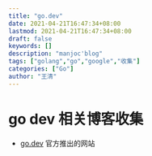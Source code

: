 ```yaml
---
title: "go.dev"
date: 2021-04-21T16:47:34+08:00
lastmod: 2021-04-21T16:47:34+08:00
draft: false
keywords: []
description: "manjoc'blog"
tags: ["golang","go","google","收集"]
categories: ["Go"]
author: "王清"
---
```


# go dev 相关博客收集

- [go.dev](https://go.dev/) 官方推出的网站
